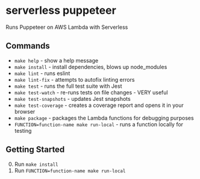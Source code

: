 # serverless puppeteer

Runs Puppeteer on AWS Lambda with Serverless

## Commands
- `make help` - show a help message
- `make install` - install dependencies, blows up node_modules
- `make lint` - runs eslint
- `make lint-fix` - attempts to autofix linting errors
- `make test` - runs the full test suite with Jest
- `make test-watch` - re-runs tests on file changes - VERY useful
- `make test-snapshots` - updates Jest snapshots
- `make test-coverage` - creates a coverage report and opens it in your browser
- `make package` - packages the Lambda functions for debugging purposes
- `FUNCTION=function-name make run-local` - runs a function locally for testing

## Getting Started
0. Run `make install`
0. Run `FUNCTION=function-name make run-local`
